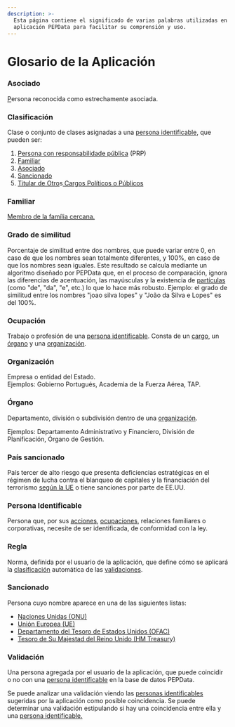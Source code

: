 ```yaml
---
description: >-
  Esta página contiene el significado de varias palabras utilizadas en la
  aplicación PEPData para facilitar su comprensión y uso.
---
```


# Glosario de la Aplicación

### Asociado

[P](glossario-legal-portugal.md#pessoa-reconhecida-como-estreitamente-associada)ersona reconocida como estrechamente asociada.

### Clasificación

Clase o conjunto de clases asignadas a una [persona identificable](glossario-aplicacao.md#pessoa-identificavel), que pueden  ser:

1. [Persona con responsabilidade pública](glossario-legal-portugal.md#pessoa-politicamente-exposta) \(PRP\)
2. [Familiar](glossario-aplicacao.md#familiar)
3. [Asociado](glossario-aplicacao.md#associado)
4. [Sancionado](glossario-aplicacao.md#sancionado)
5. [Titular de Otro](glossario-legal-portugal.md#titular-de-outros-cargos-politicos-ou-publicos)s[ Cargos Políticos o Públicos](glossario-legal-portugal.md#titular-de-outros-cargos-politicos-ou-publicos)



### Familiar

[Membro de la família cercana.](glossario-aplicacao.md#familiar)



###  **Grado de similitud**

Porcentaje de similitud entre dos nombres, que puede variar entre 0, en caso de que los nombres sean totalmente diferentes, y 100%, en caso de que los nombres sean iguales. Este resultado se calcula mediante un algoritmo diseñado por PEPData que, en el proceso de comparación, ignora las diferencias de acentuación, las mayúsculas y la existencia de [partículas](https://www.irn.mj.pt/IRN/sections/irn/a_registral/registo-civil/docs-do-civil/dar-o-nome/) \(como "de", "da", "e", etc.\) lo que lo hace más robusto. Ejemplo: el grado de similitud entre los nombres "joao silva lopes" y "João da Silva e Lopes" es del 100%.



### Ocupación

Trabajo o profesión de una [persona identificable](glossario-aplicacao.md#persona-identificable). Consta de un [cargo](glossario-aplicacao.md#ocupacion), un [órgano](glossario-aplicacao.md#organo) y una [organización](glossario-aplicacao.md#organizacion).



### Organización

Empresa o entidad del Estado.   
Ejemplos: Gobierno Portugués, Academia de la Fuerza Aérea, TAP.



### Órgano

Departamento, división o subdivisión dentro de una [organización](glossario-aplicacao.md#organizacion).

 Ejemplos: Departamento Administrativo y Financiero, División de Planificación, Órgano de Gestión.



### País sancionado

País tercer de alto riesgo que presenta deficiencias estratégicas en el régimen de lucha contra el blanqueo de capitales y la financiación del terrorismo [según la UE](https://www.portalbcft.pt/pt-pt/content/pa%C3%ADses-terceiros-de-risco-elevado) o tiene sanciones por parte de EE.UU.

### Persona Identificable

Persona que, por sus [acciones](glossario-aplicacao.md#validacion), [ocupaciones](glossario-aplicacao.md#ocupacion), relaciones familiares o corporativas, necesite de ser identificada, de conformidad con la ley.



### Regla

Norma, definida por el usuario de la aplicación, que define cómo se aplicará la [clasificación](../a-aplicacao/registo-de-clientes/categorizacao-do-risco-de-pessoas-singulares-coletivas.md) automática de las [validaciones](../a-aplicacao/validacoes/).



### Sancionado

Persona cuyo nombre aparece en una de las siguientes listas:

* [Naciones Unidas \(ONU\)](https://www.un.org/securitycouncil/)
* [Unión Europea \(UE\)](https://www.sanctionsmap.eu/#/main)
* [Departamento del Tesoro de Estados Unidos \(OFAC\) ](https://www.treasury.gov/resource-center/sanctions/SDN-List/Pages/default.aspx)
* [Tesoro de Su Majestad del Reino Unido \(HM Treasury\)](https://www.gov.uk/government/organisations/hm-treasury)

### Validación

Una persona agregada por el usuario de la aplicación, que puede coincidir o no con una [persona identificable](glossario-aplicacao.md#persona-identificable) en la base de datos PEPData. 

Se puede analizar una validación viendo las [personas identificables](glossario-aplicacao.md#persona-identificable) sugeridas por la aplicación como posible coincidencia. Se puede determinar una validación estipulando si hay una coincidencia entre ella y una [persona identificable.](glossario-aplicacao.md#persona-identificable)



